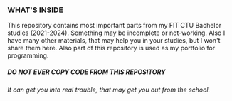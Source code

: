 ### WHAT'S INSIDE

This repository contains most important parts from my FIT CTU Bachelor studies (2021-2024). Something may be incomplete or not-working. Also I have many other materials, that may help you in your studies, but I won't share them here. 
Also part of this repository is used as my portfolio for programming.

##### *DO NOT EVER COPY CODE FROM THIS REPOSITORY*

###### *It can get you into real trouble, that may get you out from the school.*

